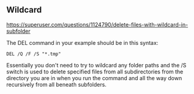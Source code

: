## Wildcard

https://superuser.com/questions/1124790/delete-files-with-wildcard-in-subfolder

The DEL command in your example should be in this syntax:
```
DEL /Q /F /S "*.tmp"
```
Essentially you don't need to try to wildcard any folder paths and the /S switch is used to delete specified files from all subdirectories from the directory you are in when you run the command and all the way down recursively from all beneath subfolders.
